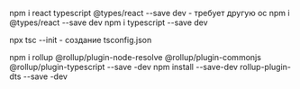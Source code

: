 npm i react typescript @types/react --save dev - требует другую ос
npm i @types/react --save dev
npm i typescript --save dev

npx tsc --init - создание tsconfig.json

npm i rollup @rollup/plugin-node-resolve @rollup/plugin-commonjs @rollup/plugin-typescript --save -dev
npm install --save-dev rollup-plugin-dts  --save -dev
